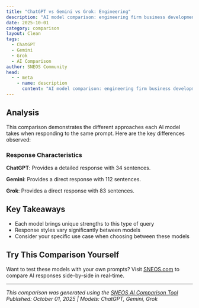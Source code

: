 ```yaml
---
title: "ChatGPT vs Gemini vs Grok: Engineering"
description: "AI model comparison: engineering firm business development..."
date: 2025-10-01
category: comparison
layout: Clean
tags:
  - ChatGPT
  - Gemini
  - Grok
  - AI Comparison
author: SNEOS Community
head:
  - - meta
    - name: description
      content: "AI model comparison: engineering firm business development..."
---
```


<ChatComparison
  title="ChatGPT vs Gemini vs Grok: Engineering"
  prompt="engineering firm business development"
  :responses='{
    "ChatGPT": "Certainly! Business development for an engineering firm involves strategies and activities aimed at growing the business, expanding the client base, and increasing revenue. Here are some key steps and tips for effective business development in an engineering firm:\n\n### 1. Understand Your Market and Clients\n- **Market Research:** Identify industries and sectors requiring engineering services (construction, manufacturing, infrastructure, energy, etc.).\n- **Client Needs:** Understand the pain points, project requirements, and expectations of your potential clients.\n- **Competitor Analysis:** Analyze what competitors offer and identify your firm\u2019s unique value proposition.\n\n### 2. Build a Strong Brand and Reputation\n- **Showcase Expertise:** Highlight successful projects, certifications, and qualifications.\n- **Quality and Reliability:** Emphasize your firm\u2019s commitment to high-quality and timely delivery.\n- **Online Presence:** Maintain an updated website and active social media profiles showcasing projects, testimonials, and thought leadership.\n\n### 3. Networking and Relationship Building\n- **Industry Events:** Attend trade shows, conferences, and seminars relevant to engineering and your target sectors.\n- **Professional Associations:** Join engineering societies and business chambers.\n- **Client Relationships:** Maintain regular communication with existing clients to encourage repeat business and referrals.\n\n### 4. Strategic Partnerships and Alliances\n- Collaborate with construction companies, architects, consultants, and technology providers to offer comprehensive solutions.\n- Partner with academic institutions for research and development opportunities.\n\n### 5. Marketing and Sales Strategies\n- **Content Marketing:** Publish whitepapers, case studies, and blog posts addressing industry challenges and innovations.\n- **Email Campaigns:** Reach out to prospects with tailored proposals.\n- **Proposals and Bidding:** Develop compelling and clear proposals for government and private tenders.\n- **CRM Systems:** Use Customer Relationship Management software to track leads and client interactions.\n\n### 6. Diversify Services and Innovation\n- Expand service offerings in emerging areas such as sustainable engineering, renewable energy, or smart infrastructure.\n- Invest in technology and innovation to improve efficiency and deliver cutting-edge solutions.\n\n### 7. Develop a Skilled Team\n- Hire and train a talented workforce that can handle complex projects.\n- Encourage continuous learning and professional development.\n\n### 8. Financial Planning and Management\n- Maintain clear financial records.\n- Allocate budgets for marketing, business development, and client acquisition activities.\n\n---\n\n### Example Action Plan for an Engineering Firm\u2019s Business Development:\n\n| Activity                     | Description                                    | Timeline       |\n|------------------------------|------------------------------------------------|----------------|\n| Market Analysis              | Research target sectors and potential clients   | Month 1        |\n| Website Update               | Refresh website with recent projects and testimonials | Month 1-2      |\n| Networking Events            | Attend key industry conferences                  | Ongoing        |\n| Develop Marketing Materials  | Create case studies, brochures, presentations    | Month 2-3      |\n| CRM Implementation          | Start using CRM for lead tracking                 | Month 3        |\n| Proposal Preparation         | Prepare templates for bid submissions             | Month 3-4      |\n| Strategic Partnerships       | Identify and approach potential partners          | Month 4-6      |\n| Team Training               | Organize workshops for sales and communication skills | Ongoing        |\n\n---\n\nIf you want, I can help you draft specific marketing materials or prepare a detailed business development plan tailored to your firm. Just let me know!",
    "Gemini": "Okay, let\u0027s dive into business development for an engineering firm. Here\u0027s a comprehensive overview, covering key areas and actionable strategies:\n\n**I. Understanding Business Development in the Engineering Context**\n\n*   **What is it?** Business development (BD) in engineering is the process of creating, nurturing, and expanding relationships to generate new business opportunities and revenue streams for the firm.  It\u0027s more than just sales; it\u0027s about building long-term value.\n\n*   **Why is it crucial?**\n    *   **Revenue Growth:**  Securing new projects and clients directly impacts the firm\u0027s profitability.\n    *   **Market Expansion:**  Reaching new geographies, industries, or service offerings.\n    *   **Competitive Advantage:**  Staying ahead of the competition by demonstrating expertise and building a strong reputation.\n    *   **Sustainability:**  Ensuring a steady pipeline of work for the firm\u0027s long-term health.\n    *   **Brand Building:** Enhancing brand awareness and recognition within the industry.\n\n*   **Key Differences from Sales:**\n    *   **Focus:** BD is about relationship-building and long-term value creation, while sales are typically focused on closing individual deals.\n    *   **Time Horizon:** BD often has a longer time horizon, involving nurturing relationships over months or years, while sales cycles can be shorter.\n    *   **Expertise:** BD professionals in engineering firms often need a strong understanding of the technical aspects of the business.\n\n**II. Core Components of an Engineering Firm\u0027s Business Development Strategy**\n\n1.  **Market Research and Analysis:**\n\n    *   **Target Market Identification:** Define your ideal clients and industries. Consider:\n        *   Industry sectors (e.g., transportation, energy, manufacturing, construction)\n        *   Company size (small, medium, large enterprises)\n        *   Geographic location (local, regional, national, international)\n        *   Project types (infrastructure, building design, environmental, etc.)\n    *   **Competitive Analysis:**  Identify your competitors, their strengths and weaknesses, and their market positioning.\n    *   **Market Trends:**  Stay informed about industry trends, emerging technologies, and regulatory changes that could impact your business. This includes things like:\n        *   Sustainability and green engineering\n        *   Digital transformation (BIM, AI, automation)\n        *   Infrastructure investment trends\n        *   Changes in building codes and standards\n    *   **SWOT Analysis:** Conduct a SWOT (Strengths, Weaknesses, Opportunities, Threats) analysis to assess your firm\u0027s internal capabilities and external environment.\n\n2.  **Relationship Building and Networking:**\n\n    *   **Industry Associations:**  Actively participate in industry associations (e.g., ASCE, IEEE, ASME, NSPE)\n        *   Attend conferences, workshops, and meetings.\n        *   Present papers and participate in panel discussions.\n        *   Serve on committees and leadership roles.\n    *   **Networking Events:**  Attend relevant networking events, both within and outside your specific industry.\n    *   **Client Appreciation:**  Host client appreciation events to strengthen relationships with existing clients.\n    *   **Referral Programs:**  Develop a referral program to incentivize existing clients and partners to recommend your firm.\n    *   **Personalized Communication:** Maintain regular contact with clients and prospects through personalized emails, phone calls, and in-person meetings.\n\n3.  **Marketing and Branding:**\n\n    *   **Website:**  A professional and informative website is essential.  It should:\n        *   Showcase your firm\u0027s expertise and capabilities.\n        *   Highlight successful projects and client testimonials.\n        *   Provide clear contact information.\n        *   Be optimized for search engines (SEO).\n    *   **Content Marketing:** Create valuable content to attract and engage potential clients:\n        *   Blog posts on relevant industry topics.\n        *   White papers and case studies demonstrating your expertise.\n        *   Webinars and online presentations.\n        *   Infographics and videos.\n    *   **Social Media:**  Use social media platforms (LinkedIn, Twitter, etc.) to:\n        *   Share your content and engage with your audience.\n        *   Promote your firm\u0027s services and accomplishments.\n        *   Participate in industry discussions.\n    *   **Public Relations:**  Seek opportunities to:\n        *   Publish articles in industry publications.\n        *   Get your firm featured in news articles and press releases.\n        *   Present at conferences and workshops.\n    *   **Brochures and Marketing Materials:** Develop high-quality brochures and marketing materials that effectively communicate your firm\u0027s value proposition.\n    *   **Email Marketing:** Build an email list and send out regular newsletters with valuable content and updates.\n\n4.  **Proposal Development and Bid Management:**\n\n    *   **RFP/RFQ Tracking:**  Establish a system for tracking and identifying relevant Requests for Proposals (RFPs) and Requests for Qualifications (RFQs).\n    *   **Go/No-Go Decisions:**  Develop a process for evaluating RFPs and determining whether to pursue them based on factors like:\n        *   Alignment with your firm\u0027s expertise.\n        *   Competitive landscape.\n        *   Potential profitability.\n    *   **Proposal Writing:**  Develop compelling and persuasive proposals that:\n        *   Clearly articulate your understanding of the client\u0027s needs.\n        *   Highlight your firm\u0027s relevant experience and capabilities.\n        *   Offer a customized solution that meets the client\u0027s specific requirements.\n        *   Present a competitive price.\n    *   **Proposal Review:**  Implement a rigorous proposal review process to ensure quality and accuracy.\n    *   **Interview Preparation:**  Prepare thoroughly for client interviews and presentations.\n\n5.  **Client Relationship Management (CRM):**\n\n    *   **CRM System:**  Implement a CRM system (e.g., Salesforce, HubSpot, Microsoft Dynamics 365) to manage client interactions and track business development activities.\n    *   **Data Analysis:**  Use CRM data to analyze your business development performance and identify areas for improvement.\n    *   **Relationship Tracking:**  Maintain detailed records of client interactions and relationships.\n    *   **Lead Management:**  Track and manage leads throughout the sales pipeline.\n\n6.  **Strategic Partnerships:**\n\n    *   **Identify potential partners:**  Look for complementary businesses that can expand your service offerings or reach new markets.  Examples include:\n        *   Architectural firms\n        *   Construction companies\n        *   Technology providers\n        *   Environmental consultants\n    *   **Formalize partnerships:**  Establish formal partnership agreements that clearly define the roles and responsibilities of each party.\n    *   **Joint Marketing:**  Collaborate on joint marketing initiatives to reach a wider audience.\n    *   **Cross-referrals:**  Refer clients to each other to generate new business opportunities.\n\n**III. Key Roles in Business Development**\n\n*   **Business Development Manager/Director:**  Responsible for developing and implementing the firm\u0027s overall business development strategy.\n*   **Marketing Manager:**  Responsible for creating and executing marketing campaigns to promote the firm\u0027s services.\n*   **Proposal Manager:**  Responsible for managing the proposal development process.\n*   **Project Managers:** Play a crucial role in maintaining client relationships and identifying opportunities for follow-on work.\n*   **Technical Staff:** Often involved in presentations, technical writing, and client interactions.\n*   **Principals/Partners:**  Active participation from firm leadership is essential for driving business development efforts.\n\n**IV. Measuring Success**\n\n*   **Key Performance Indicators (KPIs):**\n    *   **Revenue Growth:** Overall increase in revenue.\n    *   **New Client Acquisition:** Number of new clients acquired.\n    *   **Proposal Win Rate:** Percentage of proposals that result in signed contracts.\n    *   **Lead Generation:** Number of leads generated through marketing and networking activities.\n    *   **Client Satisfaction:** Measured through surveys and feedback.\n    *   **Return on Investment (ROI) of Marketing and BD Activities:**  Track the costs of BD efforts and the revenue generated as a result.\n*   **Regular Reporting:**  Track KPIs and generate regular reports to monitor progress and identify areas for improvement.\n\n**V. Challenges and Considerations**\n\n*   **Long Sales Cycles:** Engineering projects often have long sales cycles, requiring patience and persistence.\n*   **Technical Complexity:**  Business development professionals need to have a strong understanding of the technical aspects of the firm\u0027s services.\n*   **Relationship-Driven Business:** Building and maintaining strong relationships with clients and partners is crucial.\n*   **Competition:**  The engineering industry is highly competitive.\n*   **Economic Fluctuations:** Economic downturns can impact the demand for engineering services.\n*   **Staying Up-to-Date:** Keeping abreast of the latest industry trends and technologies is essential.\n\n**VI. Tips for Success**\n\n*   **Focus on Building Relationships:**  Prioritize building strong, long-term relationships with clients, partners, and industry contacts.\n*   **Demonstrate Expertise:**  Showcase your firm\u0027s expertise through thought leadership content, successful projects, and client testimonials.\n*   **Be Proactive:**  Don\u0027t wait for opportunities to come to you.  Actively seek out new business opportunities and build relationships with potential clients.\n*   **Be Responsive:**  Respond promptly to client inquiries and requests.\n*   **Provide Excellent Service:**  Deliver high-quality services that exceed client expectations.\n*   **Continuously Improve:**  Regularly evaluate your business development efforts and identify areas for improvement.\n*   **Embrace Technology:**  Use technology to streamline your business development processes and improve communication.\n*   **Invest in Training:** Provide ongoing training to your business development team to keep them up-to-date on the latest trends and best practices.\n*   **Be Patient and Persistent:** Business development is a long-term process. Be patient and persistent, and don\u0027t get discouraged by setbacks.\n\nBy implementing a well-defined business development strategy and focusing on building strong relationships, engineering firms can achieve sustainable growth and success. Remember to tailor your approach to your specific market, services, and firm culture. Good luck!\n",
    "Grok": "Business development for an engineering firm involves strategies and activities aimed at growing the company, increasing revenue, and establishing a strong market presence. This process focuses on identifying new opportunities, building relationships, and expanding services or geographic reach. Below are key components and strategies for effective business development in an engineering firm:\n\n---\n\n### 1. Understanding the Market and Industry\n- **Market Research**: Analyze industry trends, emerging technologies, and client needs to identify growth areas. For example, renewable energy, sustainable infrastructure, or smart city projects may present opportunities.\n- **Competitor Analysis**: Study competitors to understand their strengths, weaknesses, and market positioning. Differentiate your firm by offering unique value (e.g., specialized expertise or innovative solutions).\n- **Target Sectors**: Identify high-growth sectors or niches where your firm\u2019s skills are in demand, such as civil engineering for infrastructure, environmental engineering for sustainability, or mechanical engineering for industrial automation.\n\n---\n\n### 2. Building a Strong Brand and Reputation\n- **Showcase Expertise**: Publish case studies, white papers, and thought leadership content to demonstrate your firm\u2019s capabilities and industry knowledge.\n- **Client Testimonials**: Highlight successful projects and satisfied clients to build credibility.\n- **Professional Certifications and Awards**: Pursue industry certifications (e.g., ISO, LEED) and apply for awards to enhance reputation.\n- **Digital Presence**: Maintain an updated website, active social media profiles (e.g., LinkedIn), and online portfolios of projects to attract potential clients.\n\n---\n\n### 3. Networking and Relationship Building\n- **Industry Events**: Attend conferences, trade shows, and seminars to connect with potential clients, partners, and industry influencers.\n- **Professional Associations**: Join organizations like the American Society of Civil Engineers (ASCE), Institution of Mechanical Engineers (IMechE), or local chambers of commerce to build networks and gain visibility.\n- **Strategic Partnerships**: Collaborate with other firms, contractors, or suppliers to bid on larger projects or enter new markets.\n- **Client Relationships**: Maintain strong communication with existing clients to secure repeat business and referrals.\n\n---\n\n### 4. Expanding Service Offerings\n- **Diversification**: Add complementary services to your portfolio. For example, a structural engineering firm might expand into project management or sustainability consulting.\n- **Adopt New Technologies**: Stay ahead by integrating cutting-edge tools like Building Information Modeling (BIM), drones, AI, or IoT into your services.\n- **Specialization**: Focus on niche areas with less competition, such as disaster-resistant design or green engineering solutions.\n\n---\n\n### 5. Client Acquisition Strategies\n- **Proposal and Bidding Process**: Develop a streamlined process for responding to Requests for Proposals (RFPs) and bids. Tailor proposals to highlight your firm\u2019s unique strengths.\n- **Cold Outreach**: Identify potential clients through research (e.g., government contracts, private developers) and reach out with personalized pitches.\n- **Referrals and Word-of-Mouth**: Encourage satisfied clients to refer your firm to others and offer incentives for referrals.\n- **Government Contracts**: Explore opportunities with local, state, or federal agencies for infrastructure or public works projects. Register on platforms like SAM.gov (for U.S. federal contracts) or similar databases in other countries.\n\n---\n\n### 6. Geographic Expansion\n- **Local Market Saturation**: If your current market is saturated, consider expanding to nearby regions or states with growing demand for engineering services.\n- **International Opportunities**: Explore projects in emerging markets or regions with infrastructure development needs, ensuring compliance with local regulations.\n- **Strategic Offices**: Open branch offices in strategic locations to serve new clients and tap into regional opportunities.\n\n---\n\n### 7. Investing in Talent and Capabilities\n- **Hire Skilled Professionals**: Attract top engineers, project managers, and business development specialists to enhance service delivery and client acquisition.\n- **Training and Development**: Provide ongoing training to keep staff updated on the latest technologies, standards, and industry practices.\n- **Innovation Culture**: Encourage employees to propose innovative solutions and processes that can become selling points for the firm.\n\n---\n\n### 8. Leveraging Technology for Growth\n- **CRM Systems**: Use customer relationship management (CRM) tools like Salesforce or HubSpot to track leads, manage client interactions, and streamline sales processes.\n- **Digital Marketing**: Invest in search engine optimization (SEO), pay-per-click (PPC) advertising, and content marketing to generate leads online.\n- **Project Management Tools**: Implement software like Primavera or Microsoft Project to improve efficiency and demonstrate professionalism to clients.\n\n---\n\n### 9. Financial and Risk Management\n- **Budget for Growth**: Allocate resources for marketing, training, and new hires to support business development without overextending financially.\n- **Risk Assessment**: Evaluate potential risks in new projects or markets, such as regulatory hurdles, economic instability, or client reliability.\n- **Diversify Revenue Streams**: Avoid over-reliance on a single client or sector by pursuing a balanced project portfolio.\n\n---\n\n### 10. Measuring Success and Adjusting Strategies\n- **Key Performance Indicators (KPIs)**: Track metrics like revenue growth, client acquisition rates, project win rates, and client satisfaction to evaluate business development efforts.\n- **Feedback Loops**: Gather feedback from clients and employees to identify areas for improvement.\n- **Adaptability**: Be flexible and adjust strategies based on market changes, client needs, and performance data.\n\n---\n\n### Example Business Development Plan for an Engineering Firm\n1. **Objective**: Increase annual revenue by 20% over the next 3 years.\n2. **Target Market**: Focus on municipal infrastructure projects and renewable energy sectors.\n3. **Strategies**:\n   - Attend regional infrastructure conferences to network with government officials.\n   - Partner with a sustainability consulting firm to offer integrated green engineering solutions.\n   - Invest in BIM training for staff to enhance project delivery capabilities.\n4. **Tactics**:\n   - Launch a targeted LinkedIn campaign showcasing recent infrastructure projects.\n   - Develop a proposal template tailored for government RFPs.\n   - Hire a business development manager to identify and pursue new opportunities.\n5. **Metrics**: Track number of new contracts, client inquiries, and proposal win rates monthly.\n\n---\n\n### Challenges in Business Development for Engineering Firms\n- High competition in saturated markets.\n- Long sales cycles for large projects or government contracts.\n- Keeping up with rapidly evolving technologies and regulations.\n- Balancing growth initiatives with project delivery and quality.\n\nBy focusing on building strong relationships, staying innovative, and aligning services with market demands, an engineering firm can achieve sustainable growth through effective business development. If you\u0027re looking for specific advice (e.g., for a particular engineering discipline or region), feel free to provide additional details!"
  }'
  published-date="19:24"
/>

## Analysis

This comparison demonstrates the different approaches each AI model takes when responding to the same prompt. Here are the key differences observed:

### Response Characteristics

**ChatGPT**: Provides a detailed response with 34 sentences. 

**Gemini**: Provides a direct response with 112 sentences. 

**Grok**: Provides a direct response with 83 sentences. 

## Key Takeaways

- Each model brings unique strengths to this type of query
- Response styles vary significantly between models
- Consider your specific use case when choosing between these models

## Try This Comparison Yourself

Want to test these models with your own prompts? Visit [SNEOS.com](https://sneos.com) to compare AI responses side-by-side in real-time.

---

*This comparison was generated using the [SNEOS AI Comparison Tool](https://sneos.com)*
*Published: October 01, 2025 | Models: ChatGPT, Gemini, Grok*
